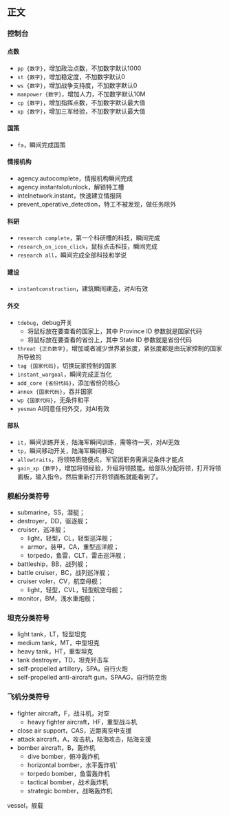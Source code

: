 ## 正文

### 控制台

#### 点数

- `pp {数字}`，增加政治点数，不加数字默认1000
- `st {数字}`，增加稳定度，不加数字默认0
- `ws {数字}`，增加战争支持度，不加数字默认0
- `manpower {数字}`，增加人力，不加数字默认10M
- `cp {数字}`，增加指挥点数，不加数字默认最大值
- `xp {数字}`，增加三军经验，不加数字默认最大值

#### 国策

- `fa`，瞬间完成国策

#### 情报机构

- agency.autocomplete，情报机构瞬间完成
- agency.instantslotunlock，解锁特工槽
- intelnetwork.instant，快速建立情报网
- prevent_operative_detection，特工不被发现，做任务除外

#### 科研

- `research complete`，第一个科研槽的科技，瞬间完成
- `research_on_icon_click`，鼠标点击科技，瞬间完成
- `research all`，瞬间完成全部科技和学说

#### 建设

- `instantconstruction`，建筑瞬间建造，对AI有效

#### 外交

- `tdebug`，debug开关
    - 将鼠标放在要查看的国家上，其中 Province ID 参数就是国家代码
    - 将鼠标放在要查看的省份上，其中 State ID 参数就是省份代码
- `threat {正负数字}`，增加或者减少世界紧张度，紧张度都是由玩家控制的国家所导致的
- `tag {国家代码}`，切换玩家控制的国家
- `instant_wargoal`，瞬间完成正当化
- `add_core {省份代码}`，添加省份的核心
- `annex {国家代码}`，吞并国家
- `wp {国家代码}`，无条件和平
- `yesman` AI同意任何外交，对AI有效

#### 部队

- `it`，瞬间训练开关，陆海军瞬间训练，需等待一天，对AI无效
- `tp`，瞬间移动开关，陆海军瞬间移动
- `allowtraits`，将领特质随便点，军官团职务需满足条件才能点
- `gain_xp {数字}`，增加将领经验，升级将领技能。给部队分配将领，打开将领面板，输入指令。然后重新打开将领面板就能看到了。

### 舰船分类符号

- submarine，SS，潜艇；
- destroyer，DD，驱逐舰；
- cruiser，巡洋舰；
    - light，轻型，CL，轻型巡洋舰；
    - armor，装甲，CA，重型巡洋舰；
    - torpedo，鱼雷，CLT，雷击巡洋舰；
- battleship，BB，战列舰；
- battle cruiser，BC，战列巡洋舰；
- cruiser voler，CV，航空母舰；
    - light，轻型，CVL，轻型航空母舰；
- monitor，BM，浅水重炮舰；

### 坦克分类符号

- light tank，LT，轻型坦克
- medium tank，MT，中型坦克
- heavy tank，HT，重型坦克
- tank destroyer，TD，坦克歼击车
- self-propelled artillery，SPA，自行火炮
- self-propelled anti-aircraft gun，SPAAG，自行防空炮

### 飞机分类符号

- fighter aircraft，F，战斗机，对空
    - heavy fighter aircraft，HF，重型战斗机
- close air support，CAS，近距离空中支援
- attack aircraft，A，攻击机，陆海攻击，陆海支援
- bomber aircraft，B，轰炸机
    - dive bomber，俯冲轰炸机
    - horizontal bomber，水平轰炸机`
    - torpedo bomber，鱼雷轰炸机
    - tactical bomber，战术轰炸机
    - strategic bomber，战略轰炸机

vessel，舰载